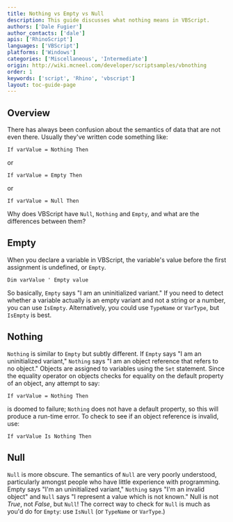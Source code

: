 ```yaml
---
title: Nothing vs Empty vs Null
description: This guide discusses what nothing means in VBScript.
authors: ['Dale Fugier']
author_contacts: ['dale']
apis: ['RhinoScript']
languages: ['VBScript']
platforms: ['Windows']
categories: ['Miscellaneous', 'Intermediate']
origin: http://wiki.mcneel.com/developer/scriptsamples/vbnothing
order: 1
keywords: ['script', 'Rhino', 'vbscript']
layout: toc-guide-page
---
```


 
## Overview

There has always been confusion about the semantics of data that are not even there.  Usually they've written code something like:

```vbnet
If varValue = Nothing Then
```

or

```vbnet
If varValue = Empty Then
```

or

```vbnet
If varValue = Null Then
```

Why does VBScript have `Null`, `Nothing` and `Empty`, and what are the differences between them?

## Empty

When you declare a variable in VBScript, the variable's value before the first assignment is undefined, or `Empty`.

```vbnet
Dim varValue ' Empty value
```

So basically, `Empty` says "I am an uninitialized variant."  If you need to detect whether a variable actually is an empty variant and not a string or a number, you can use `IsEmpty`.  Alternatively, you could use `TypeName` or `VarType`, but `IsEmpty` is best.

## Nothing

`Nothing` is similar to `Empty` but subtly different.  If `Empty` says "I am an uninitialized variant," `Nothing` says "I am an object reference that refers to no object."  Objects are assigned to variables using the `Set` statement.  Since the equality operator on objects checks for equality on the default property of an object, any attempt to say:

```vbnet
If varValue = Nothing Then
```

is doomed to failure; `Nothing` does not have a default property, so this will produce a run-time error.  To check to see if an object reference is invalid, use:

```vbnet
If varValue Is Nothing Then
```

## Null

`Null` is more obscure.  The semantics of `Null` are very poorly understood, particularly amongst people who have little experience with programming.  Empty says "I'm an uninitialized variant," `Nothing` says "I'm an invalid object" and `Null` says "I represent a value which is not known."  Null is not *True*, not *False*, but `Null`! The correct way to check for `Null` is much as you'd do for `Empty`: use `IsNull` (or `TypeName` or `VarType`.)
